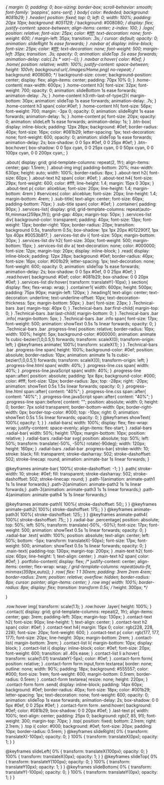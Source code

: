 *{
    margin: 0;
    padding: 0;
    box-sizing: border-box;
    scroll-behavior: smooth;
    font-family: 'poppins', sans-serif;
}
body{
    color: #ededed;
    background: #081b29;
}
.header{
    position: fixed;
    top: 0;
    left: 0;
    width: 100%;
    padding: 20px 10px;
    background: #051129;
    /* background: #008080; */
    display: flex;
    justify-content: space-between;
    align-items: center;
    z-index: 100;
}
.logo{
    position: relative;
    font-size: 25px;
    color: #fff;
    text-decoration: none;
    font-weight: 600;
    /* margin-left: 35px;
    transition: .3s; */
    cursor: default;
    opacity: 0;
    animation: slideRight 1s ease forwards;
}
.navbar a{
    display: inline-block;
    font-size: 25px;
    color: #fff;
    text-decoration: none;
    font-weight: 500;
    margin-left: 35px;
    transition: .3s;
    opacity: 0;
    animation: slideTop .5s ease forwards;
    animation-delay: calc(.2s * var(--i));
}
.navbar a:hover{
    color: #0ef;
}
.home{
    position: relative;
    width: 100%;
    justify-content: space-between;
    height: 100vh;
    background:url(./images/Home.png) no-repeat;
    /* background:  #008080; */
    background-size: cover;
    background-position: center;
    display: flex;
    align-items: center;
    padding: 70px 10% 0;
}
.home-content{
    max-width: 600px;
}
.home-content h3{
    font-size: 32px;
    font-weight: 700;
    opacity: 0;
    animation: slideBottom 1s ease forwards;
    animation-delay: .7s;
}
.home-content h3:nth-last-of-type(2){
    margin-bottom: 30px;
    animation: slideTop 1s ease forwards;
    animation-delay: .7s;
}
.home-content h3 span{
    color:#0ef;
}
.home-content h1{
    font-size: 56px;
    font-weight: 700;
    margin: -3px 0;
    opacity: 0;
    animation: slideRight 1s ease forwards;
    animation-delay: 1s;
}
.home-content p{
    font-size: 20px;
    opacity: 0;
    animation: slideLeft 1s ease forwards;
    animation-delay: 1s;
}
.btn-box{
    display: inline-block;
    padding: 12px 28px;
    background: #0ef;
    border-radius: 40px;
    font-size: 16px;
    color: #081b29;
    letter-spacing: 1px;
    text-decoration: none;
    font-weight: 600;
    opacity: 0;
    animation: slideTop 1s ease forwards;
    animation-delay: 2s;
    box-shadow: 0 0 5px #0ef,
    0 0 25px #0ef;
}
.btn-box:hover{
    box-shadow: 0 0 5px cyan,
    0 0 25px cyan, 0 0 50px cyan,
    0 0 100px cyan, 0 0 200px cyan,;
}

.about{
    display: grid;
    grid-template-columns: repeat(2, 1fr);
    align-items: center;
    gap: 1.5rem;
}
.about-img img{
    padding-bottom: 20%;
    max-width: 630px;
    height: auto;
    width: 100%;
    border-radius: 8px;
}
.about-text h2{
    font-size: 60px;
}
.about-text h2 span{
    color: #0ef;
}
.about-text h4{
    font-size: 29px;
    font-weight: 600;
    color: #fff;
    line-height: 1.4;
    margin: 15px 0 30px;
}
.about-text p{
    color: aliceblue;
    font-size: 20px;
    line-height: 1.4;
    margin-bottom: 4rem
}
#services{
    color: aliceblue;
    font-size: 20px;
    line-height: 1.4;
    margin-bottom: 4rem;
}
.sub-title{
    text-align: center;
    font-size: 60px;
    padding-bottom: 70px;
}
.sub-title span{
    color: #0ef;
}
.container{
    padding: 90px;
}
.services-list{
    display: grid;
    grid-template-columns: repeat(auto-fit,minmax(259px,1fr));
    grid-gap: 40px;
    margin-top: 50px;
}
.services-list div{
    background-color: transparent;
    padding: 40px;
    font-size: 13px;
    font-weight: 13px;
    border-right: 10px;
    border-radius: 20px;
    transition: background 0.5s, transform 0.5s;
    box-shadow: 1px 1px 20px #012290f7,
                1px 1px 40px #0053b8f7;
}
.services-list div i{
    font-size: 50px;
    margin-bottom: 30px;
}
.services-list div h2{
    font-size: 30px;
    font-weight: 500;
    margin-bottom: 15px;
}
.services-list div a{
    text-decoration: none;
    color: #000000;
    font-size: 12px;
    margin-top: 20px;
    display: inline-block;
}
.read{
    display: inline-block;
    padding: 12px 28px;
    background: #0ef;
    border-radius: 40px;
    font-size: 16px;
    color: #001b29;
    letter-spacing: 1px;
    text-decoration: none;
    font-weight: 600;
    opacity: 0;
    animation: slideTop 1s ease forwards;
    animation-delay: 2s;
    box-shadow: 0 0 5px #0ef,
    0 0 25px #0ef;
}
.read:hover{
    background: #0ef;
    color: #081b29;
    box-shadow: 0 0 20px #0ef;
}
.services-list div:hover{
    transform: translateY(-10px);
}
section{
    display: flex;
    flex-wrap: wrap;
}
.container1{
    width: 600px;
    height: 500px;
    padding: 75px 90px;
    margin-left: 120px;
}
.heading1{
    text-align: center;
    text-decoration: underline;
    text-underline-offset: 10px;
    text-decoration-thickness: 5px;
    margin-bottom: 50px;
}
.bar{
    font-size: 23px;
}
.Technical-bars .bar{
    margin-top: 40px 0;
}
.Technical-bars .bar:first-child{
    margin-top: 0;
}
.Technical-bars .bar:last-child{
    margin-bottom: 0;
}
.Technical-bars .bar .info{
    margin-bottom: 5px;
}
.Technical-bars .bar .info span{
    font-size: 17px;
    font-weight: 500;
    animation: showText 0.5s 1s linear forwards;
    opacity: 0;
}
.Technical-bars .bar .progress-line{
    position: relative;
    border-radius: 10px;
    width: 100%;
    height: 5px;
    background-color: #000000;
    animation: animate 1s cubic-bezier(1,0,0.5,1) forwards;
    transform: scaleX(0);
    transform-origin: left;
}
@keyframes animate{
    100%{
        transform: scaleX(1);
    }
}
.Technical-bars .bar .progress-line span{
    height: 100%;
    background-color: #0ef;
    position: absolute;
    border-radius: 10px;
    animation: animate 1s 1s cubic-bezier(1,0,0.5,1) forwards;
    transform: scaleX(0);
    transform-origin: left;
}
.progress-line.html span{
    width: 40%;
}
.progress-line.css span{
    width: 40%;
}
.progress-line.javaScript span{
    width: 40%;
}
.progress-line span::after{
    position: absolute;
    padding: 1px 8px;
    background-color: #000;
    color: #fff;
    font-size: 12px;
    border-radius: 3px;
    top: -28px;
    right: -20px;
    animation: showText 0.5s 1.5s linear forwards;
    opacity: 0;
}
.progress-line.html span::after{
    content: "40%";
}
.progress-line.css span::after{
    content: "40%";
}
.progress-line.javaScript span::after{
    content: "40%";
}
.progress-line span::before{
    content: "";
    position: absolute;
    width: 0;
    height: 0;
    border: 7px solid transparent;
    border-bottom-width: 0px;
    border-right-width: 0px;
    border-top-color: #000;
    top: -10px;
    right: 0;
    animation: showText 0.5s 1.5s linear forwards;
    opacity: 0;
}
@keyframes showText{
    100%{
        opacity: 1;
    }
}
.radial-bars{
    width: 100%;
    display: flex;
    flex-wrap: wrap;
    justify-content: space-evenly;
    align-items: flex-start;
}
.radial-bars .radial-bar{
    width: 50%;
    height: 170px;
    margin-bottom: 10px;
    position: relative;
}
.radial-bars .radial-bar svg{
    position: absolute;
    top: 50%;
    left: 50%;
    transform: translate(-50%, -50%) rotate(-90deg);
    width: 120px;
    height: 160px;
}
.radial-bars .radial-bar .progress-bar{
    stroke-width: 10;
    stroke: black;
    fill: transparent;
    stroke-dasharray: 502;
    stroke-dashoffset: 502;
    stroke-linecap: round;
    animation: animate-bar 1s linear forwards;
}

@keyframes animate-bar{
    100%{
        stroke-dashoffset: -1;
    }
}
.path{
    stroke-width: 10;
    stroke: #0ef;
    fill: transparent;
    stroke-dasharray: 502;
    stroke-dashoffset: 502;
    stroke-linecap: round;
} 
.path-1{animation: animate-path1 1s 1s linear forwards;}
.path-2{animation: animate-path2 1s 1s linear forwards;}
.path-3{animation: animate-path3 1s 1s linear forwards;}
.path-4{animation: animate-path4 1s 1s linear forwards;}


@keyframes animate-path1{
    100%{
        stroke-dashoffset: 50;;
    }
}
@keyframes animate-path2{
    100%{
        stroke-dashoffset: 175;;
    }
}
@keyframes animate-path3{
    100%{
        stroke-dashoffset: 125;;
    }
}
@keyframes animate-path4{
    100%{
        stroke-dashoffset: 75;;
    }
}
.radial-bar .percentage{
    position: absolute;
    top: 50%;
    left: 50%;
    transform: translate(-50%, -50%);
    font-size: 17px;
    font-weight: 500;
    animation: showText 0.5s 1s linear forwards;
    opacity: 0;
}
.radial-bar .text{
    width: 100%;
    position: absolute;
    text-align: center;
    left: 50%;
    bottom: -5px;
    transform: translateX(-50px);
    font-size: 17px;
    font-weight: 500;
    animation: showText 0.5s 1s linear forwards;
    opacity: 0;
} 
.main-text{
    padding-top: 130px;
    margin-top: 200px;
}
.main-text h2{
    font-size: 60px;
    line-height: 1;
    text-align: center;
}
.main-text h2 span{
    color: #0ef;
}
.portfolio-content{
    display: flex;
    /* justify-content: center;
    align-items: center;
    flex-wrap: wrap; */
    grid-template-columns: repeat(auto-fit, minmax(359px,auto));
}
.row{
    flex: 1 1 30rem;
    padding: 3rem 2rem 4rem;
    border-radius: 2rem;
    position: relative;
    overflow: hidden;
    border-radius: 8px;
    cursor: pointer;
    align-items: center;
}
.row img{
    width: 100%;
    border-radius: 8px;
    display: flex;
    transition: transform 0.5s;
    /* height: 300px; */

}

.row:hover img{
    transform: scale(1.1);
}
.row:hover .layer{
    height: 100%;
}
.contact{
    display: grid;
    grid-template-columns: repeat(2, 1fr);
    align-items: center;
    gap: 3rem;
    padding-left: 30px;
    margin-top: 130px;
}
.contact-text h2{
    font-size: 90px;
    line-height: 1;
    text-align: center;
}
.contact-text h2 span{
    color: #0ef;
}
.contact-text h4{
    margin: 15px 0;
    color: rgb(228, 228, 228);
    font-size: 20px;
    font-weight: 600;
}
.contact-text p{
    color: rgb(177, 177, 177);
    font-size: 20px;
    line-height: 30px;
    margin-bottom: 2rem;
}
.contact-list{
    margin-bottom: 3rem;
}
.contact-list li{
    margin-bottom: 10px;
    display: block;
}
.contact-list i{
    display: inline-block;
    color: #0ef;
    font-size: 20px;
    font-weight: 600;
    transition: all .40s ease;
}
.contact-list li a:hover{
    transform: scale(1.01) translateY(-5px);
    color: #0ef;
}
.contact-form form{
    position: relative;
}
.contact-form form input,form textarea{
    border: none;
    outline: none;
    width: 90%;
    padding: 18px;
    background: #555557;
    color: #000;
    font-size: 1rem;
    font-weight: 600;
    margin-bottom: 0.5rem;
    border-radius: 0.5rem;
}
.contact-form textarea{
    resize: none;
    height: 220px;
}
.contact-form form .send{
    display: inline-block;
    padding: 14px 60px;
    background: #0ef;
    border-radius: 40px;
    font-size: 18px;
    color: #001b29;
    letter-spacing: 1px;
    text-decoration: none;
    font-weight: 600;
    opacity: 0;
    animation: slideTop 1s ease forwards;
    animation-delay: 2s;
    box-shadow: 0 0 5px #0ef,
    0 0 25px #0ef;
}
.contact-form form .send:hover{
    background: #0ef;
    color: #081b29;
    box-shadow: 0 0 20px #0ef;
}
.last-text p{
    width: 100%;
    text-align: center;
    padding: 25px 0;
    background: rgb(7, 85, 91);
    font-weight: 300;
    margin-top: 70px;
}
.top{
    position: fixed;
    bottom: 2.1rem;
    right: 2.1rem;
}
.top i{
    color: #000;
    background: #0ef;
    font-size: 20px;
    padding: 10px;
    border-radius: 0.5rem;
}
@keyframes slideRight{
    0% { 
        transform: translateX(-100px);
        opacity: 0;
    }
    100% {
        transform: translateX(0px);
        opacity: 1;
    }
}

@keyframes slideLeft{
    0% { 
        transform: translateX(100px);
        opacity: 0;
    }
    100% {
        transform: translateX(0px);
        opacity: 1;
    }
}
@keyframes slideTop{
    0% { 
        transform: translateY(100px);
        opacity: 0;
    }
    100% {
        transform: translateY(0px);
        opacity: 1;
    }
}
@keyframes slideBottom{
    0% { 
        transform: translateY(-100px);
        opacity: 0;
    }
    100% {
        transform: translateY(0px);
        opacity: 1;
    }
}
